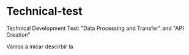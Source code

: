 # Technical-test
Technical Development Test: "Data Processing and Transfer" and "API Creation"

Vamos a inicar descirbir la
